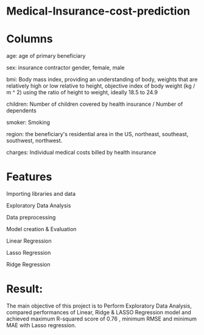 # Medical-Insurance-cost-prediction

# Columns

age: age of primary beneficiary

sex: insurance contractor gender, female, male

bmi: Body mass index, providing an understanding of body, weights that are relatively high or low relative to height,
objective index of body weight (kg / m ^ 2) using the ratio of height to weight, ideally 18.5 to 24.9

children: Number of children covered by health insurance / Number of dependents

smoker: Smoking

region: the beneficiary's residential area in the US, northeast, southeast, southwest, northwest.

charges: Individual medical costs billed by health insurance

# Features

Importing libraries and data

Exploratory Data Analysis

Data preprocessing

Model creation & Evaluation

Linear Regression

Lasso Regression

Ridge Regression

# Result:

The main objective of this project is to Perform Exploratory Data Analysis, compared performances of Linear, Ridge & LASSO Regression model and achieved maximum R-squared score of 0.76 , minimum RMSE and minimum MAE with Lasso regression.
